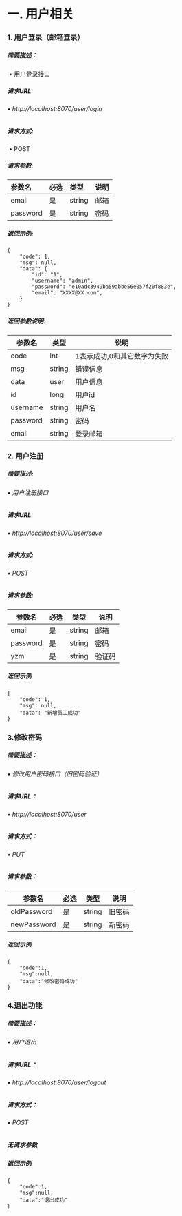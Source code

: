 # 一.    用户相关

### 1.  用户登录（邮箱登录）

##### 简要描述：

​	•   用户登录接口

##### 请求URL:

###### 	•  http://localhost:8070/user/login

##### 请求方式:

​	•  POST

##### 请求参数:

| 参数名   | 必选 | 类型   | 说明 |
| :------- | :--- | :----- | ---- |
| email    | 是   | string | 邮箱 |
| password | 是   | string | 密码 |



##### 返回示例:

```Joson
{
    "code": 1,
    "msg": null,
    "data": {
        "id": "1",
        "username": "admin",
        "password": "e10adc3949ba59abbe56e057f20f883e",
        "email": "XXXX@XX.com",
    }
}
```

##### 返回参数说明:

| 参数名   | 类型   | 说明                        |
| -------- | ------ | --------------------------- |
| code     | int    | 1表示成功,0和其它数字为失败 |
| msg      | string | 错误信息                    |
| data     | user   | 用户信息                    |
| id       | long   | 用户id                      |
| username | string | 用户名                      |
| password | string | 密码                        |
| email    | string | 登录邮箱                    |





### 2. 用户注册

##### 简要描述:

###### •  用户注册接口

##### 请求URL:

###### •  http://localhost:8070/user/save

##### 请求方式:

###### •  POST

##### 请求参数:

| 参数名   | 必选 | 类型   | 说明   |
| -------- | ---- | ------ | ------ |
| email    | 是   | string | 邮箱   |
| password | 是   | string | 密码   |
| yzm      | 是   | string | 验证码 |

##### 返回示例

```joson
{
    "code": 1,
    "msg": null,
    "data": "新增员工成功"
}
```

### 3.修改密码

##### 简要描述：

###### •  修改用户密码接口（旧密码验证）

##### 请求URL：

###### • http://localhost:8070/user

##### 请求方式：

###### •  PUT

##### 请求参数：

| 参数名      | 必选 | 类型   | 说明   |
| ----------- | ---- | ------ | ------ |
| oldPassword | 是   | string | 旧密码 |
| newPassword | 是   | string | 新密码 |

##### 返回示例

```joson
{
	"code":1,
	"msg":null,
	"data":"修改密码成功"
}
```

### 4.退出功能

##### 简要描述：

###### •  用户退出

##### 请求URL：

###### •  http://localhost:8070/user/logout

##### 请求方式：

###### •  POST

##### 无请求参数

##### 返回示例

```joson
{
	"code":1,
	"msg":null,
	"data":"退出成功"
}
```

### 
